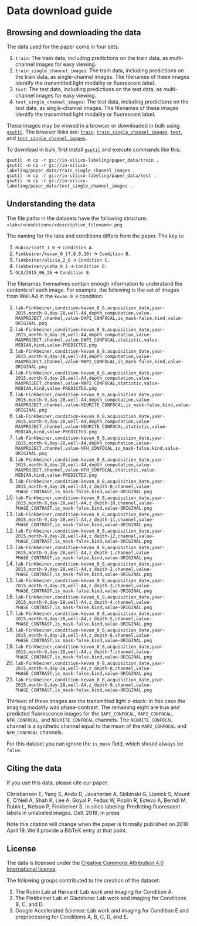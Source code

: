 # Data download guide

## Browsing and downloading the data

The data used for the paper come in four sets:

1. `train`: The train data, including predictions on the train data, as multi-channel images for easy viewing.
1. `train_single_channel_images`: The train data, including predictions on the train data, as single-channel images. The filenames of these images identify the transmitted light modality or fluorescent label.
1. `test`: The test data, including predictions on the test data, as multi-channel images for easy viewing.
1. `test_single_channel_images`: The test data, including predictions on the test data, as single-channel images. The filenames of these images identify the transmitted light modality or fluorescent label.

These images may be viewed in a browser or downloaded in bulk using [`gsutil`](https://cloud.google.com/storage/docs/gsutil).
The browser links are:
[`train`](https://storage.googleapis.com/in-silico-labeling/paper_data/train_data_index.html),
[`train_single_channel_images`](https://storage.googleapis.com/in-silico-labeling/paper_data/train_single_channel_images_data_index.html),
[`test`](https://storage.googleapis.com/in-silico-labeling/paper_data/test_data_index.html), and
[`test_single_channel_images`](https://storage.googleapis.com/in-silico-labeling/paper_data/test_single_channel_images_data_index.html).

To download in bulk, first install [`gsutil`](https://cloud.google.com/storage/docs/gsutil) and execute commands like this:

    gsutil -m cp -r gs://in-silico-labeling/paper_data/train .
    gsutil -m cp -r gs://in-silico-labeling/paper_data/train_single_channel_images .
    gsutil -m cp -r gs://in-silico-labeling/paper_data/test .
    gsutil -m cp -r gs://in-silico-labeling/paper_data/test_single_channel_images .

## Understanding the data

The file paths in the datasets have the following structure: `<lab>/<condition>/<descriptive_filename>.png`.

The naming for the labs and conditions differs from the paper.
The key is:

1. `Rubin/scott_1_0` → `Condition A`.
1. `Finkbeiner/kevan_0_{7,8,9,10}` → `Condition B`.
1. `Finkbeiner/alicia_2_0` → `Condition C`.
1. `Finkbeiner/yusha_0_1` → `Condition D`.
1. `GLS/2015_06_26` → `Condition E`.

The filenames themselves contain enough information to understand the contents of each image.
For example, the following is the set of images from Well A4 in the `kevan_0_8` condition:
`
1. `lab-Finkbeiner,condition-kevan_0_8,acquisition_date,year-2015,month-9,day-28,well-A4,depth_computation,value-MAXPROJECT,channel,value-DAPI_CONFOCAL,is_mask-false,kind,value-ORIGINAL.png`
1. `lab-Finkbeiner,condition-kevan_0_8,acquisition_date,year-2015,month-9,day-28,well-A4,depth_computation,value-MAXPROJECT,channel,value-DAPI_CONFOCAL,statistic,value-MEDIAN,kind,value-PREDICTED.png`
1. `lab-Finkbeiner,condition-kevan_0_8,acquisition_date,year-2015,month-9,day-28,well-A4,depth_computation,value-MAXPROJECT,channel,value-MAP2_CONFOCAL,is_mask-false,kind,value-ORIGINAL.png`
1. `lab-Finkbeiner,condition-kevan_0_8,acquisition_date,year-2015,month-9,day-28,well-A4,depth_computation,value-MAXPROJECT,channel,value-MAP2_CONFOCAL,statistic,value-MEDIAN,kind,value-PREDICTED.png`
1. `lab-Finkbeiner,condition-kevan_0_8,acquisition_date,year-2015,month-9,day-28,well-A4,depth_computation,value-MAXPROJECT,channel,value-NEURITE_CONFOCAL,is_mask-false,kind,value-ORIGINAL.png`
1. `lab-Finkbeiner,condition-kevan_0_8,acquisition_date,year-2015,month-9,day-28,well-A4,depth_computation,value-MAXPROJECT,channel,value-NEURITE_CONFOCAL,statistic,value-MEDIAN,kind,value-PREDICTED.png`
1. `lab-Finkbeiner,condition-kevan_0_8,acquisition_date,year-2015,month-9,day-28,well-A4,depth_computation,value-MAXPROJECT,channel,value-NFH_CONFOCAL,is_mask-false,kind,value-ORIGINAL.png`
1. `lab-Finkbeiner,condition-kevan_0_8,acquisition_date,year-2015,month-9,day-28,well-A4,depth_computation,value-MAXPROJECT,channel,value-NFH_CONFOCAL,statistic,value-MEDIAN,kind,value-PREDICTED.png`
1. `lab-Finkbeiner,condition-kevan_0_8,acquisition_date,year-2015,month-9,day-28,well-A4,z_depth-0,channel,value-PHASE_CONTRAST,is_mask-false,kind,value-ORIGINAL.png`
1. `lab-Finkbeiner,condition-kevan_0_8,acquisition_date,year-2015,month-9,day-28,well-A4,z_depth-10,channel,value-PHASE_CONTRAST,is_mask-false,kind,value-ORIGINAL.png`
1. `lab-Finkbeiner,condition-kevan_0_8,acquisition_date,year-2015,month-9,day-28,well-A4,z_depth-11,channel,value-PHASE_CONTRAST,is_mask-false,kind,value-ORIGINAL.png`
1. `lab-Finkbeiner,condition-kevan_0_8,acquisition_date,year-2015,month-9,day-28,well-A4,z_depth-12,channel,value-PHASE_CONTRAST,is_mask-false,kind,value-ORIGINAL.png`
1. `lab-Finkbeiner,condition-kevan_0_8,acquisition_date,year-2015,month-9,day-28,well-A4,z_depth-1,channel,value-PHASE_CONTRAST,is_mask-false,kind,value-ORIGINAL.png`
1. `lab-Finkbeiner,condition-kevan_0_8,acquisition_date,year-2015,month-9,day-28,well-A4,z_depth-2,channel,value-PHASE_CONTRAST,is_mask-false,kind,value-ORIGINAL.png`
1. `lab-Finkbeiner,condition-kevan_0_8,acquisition_date,year-2015,month-9,day-28,well-A4,z_depth-3,channel,value-PHASE_CONTRAST,is_mask-false,kind,value-ORIGINAL.png`
1. `lab-Finkbeiner,condition-kevan_0_8,acquisition_date,year-2015,month-9,day-28,well-A4,z_depth-4,channel,value-PHASE_CONTRAST,is_mask-false,kind,value-ORIGINAL.png`
1. `lab-Finkbeiner,condition-kevan_0_8,acquisition_date,year-2015,month-9,day-28,well-A4,z_depth-5,channel,value-PHASE_CONTRAST,is_mask-false,kind,value-ORIGINAL.png`
1. `lab-Finkbeiner,condition-kevan_0_8,acquisition_date,year-2015,month-9,day-28,well-A4,z_depth-6,channel,value-PHASE_CONTRAST,is_mask-false,kind,value-ORIGINAL.png`
1. `lab-Finkbeiner,condition-kevan_0_8,acquisition_date,year-2015,month-9,day-28,well-A4,z_depth-7,channel,value-PHASE_CONTRAST,is_mask-false,kind,value-ORIGINAL.png`
1. `lab-Finkbeiner,condition-kevan_0_8,acquisition_date,year-2015,month-9,day-28,well-A4,z_depth-8,channel,value-PHASE_CONTRAST,is_mask-false,kind,value-ORIGINAL.png`
1. `lab-Finkbeiner,condition-kevan_0_8,acquisition_date,year-2015,month-9,day-28,well-A4,z_depth-9,channel,value-PHASE_CONTRAST,is_mask-false,kind,value-ORIGINAL.png`

Thirteen of these images are the transmitted light *z*-stack: in this case the imaging modality was phase-contrast.
The remaining eight are true and predicted fluorescence images for the `DAPI_CONFOCAL`, `MAP2_CONFOCAL`, `NFH_CONFOCAL`, and `NEURITE_CONFOCAL` channels.
The `NEURITE_CONFOCAL` channel is a synthetic channel equal to the mean of the `MAP2_CONFOCAL` and `NFH_CONFOCAL` channels.

For this dataset you can ignore the `is_mask` field, which should always be `false`.

## Citing the data

If you use this data, please cite our paper:

Christiansen E, Yang S, Ando D, Javaherian A, Skibinski G, Lipnick S, Mount E, O'Neil A, Shah K, Lee A, Goyal P, Fedus W, Poplin R, Esteva A, Berndl M, Rubin L, Nelson P, Finkbeiner S. In silico labeling: Predicting fluorescent labels in unlabeled images. Cell. 2018; in press

Note this citation will change when the paper is formally published on 2018 April 19.
We'll provide a BibTeX entry at that point.

## License

The data is licensed under the [Creative Commons Attribution 4.0 International license](https://creativecommons.org/licenses/by/4.0/).

The following groups contributed to the creation of the dataset:

1. The Rubin Lab at Harvard: Lab work and imaging for Condition A.
1. The Finkbeiner Lab at Gladstone: Lab work and imaging for Conditions B, C, and D.
1. Google Accelerated Science: Lab work and imaging for Condition E and preprocessing for Conditions A, B, C, D, and E.
